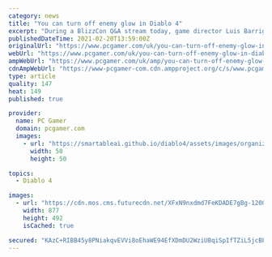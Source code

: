 ```yaml
---
category: news
title: "You can turn off enemy glow in Diablo 4"
excerpt: "During a BlizzCon Q&A stream today, game director Luis Barriga said that Diablo 4 will include a suite of accessibility options, and that the hit glow will be one of the available ..."
publishedDateTime: 2021-02-20T13:59:00Z
originalUrl: "https://www.pcgamer.com/uk/you-can-turn-off-enemy-glow-in-diablo-4/"
webUrl: "https://www.pcgamer.com/uk/you-can-turn-off-enemy-glow-in-diablo-4/"
ampWebUrl: "https://www.pcgamer.com/uk/amp/you-can-turn-off-enemy-glow-in-diablo-4/"
cdnAmpWebUrl: "https://www-pcgamer-com.cdn.ampproject.org/c/s/www.pcgamer.com/uk/amp/you-can-turn-off-enemy-glow-in-diablo-4/"
type: article
quality: 147
heat: 149
published: true

provider:
  name: PC Gamer
  domain: pcgamer.com
  images:
    - url: "https://smartableai.github.io/diablo4/assets/images/organizations/pcgamer.com-50x50.jpg"
      width: 50
      height: 50

topics:
  - Diablo 4

images:
  - url: "https://cdn.mos.cms.futurecdn.net/XFxN9nxdmd7FeKDADE7gBg-1200-80.jpg"
    width: 877
    height: 492
    isCached: true

secured: "KAzC+RIBB45y8PNiakqvEVVi8oEhaWE94EfXDmDU2WziUBqiSpIfTZiL5jcBPpu874CmkYwFIKQOf3Z8gNgy4h381CHXHUSwLqpODZss8WPV17FV0QOtGaBzSRHvfD1HFpNLpS4jm9ESw7AB2OeIqfvrTYBEHVRuS/6oNxWrgBb4PsuiLk36FcMzaXHat1M4su8HtH5H8CXPq019TMtgFeSnn10VtXjNDChZzBPzTfM4uNV1zN2iuWFC8xy1eh1zfZ3eZ1gr3O9jgAaCGGB2NuUHO5MS2RFH0Gh6+5mxfahX7te/1RpvY2c8TBL7zib4ymRkG4ZAutxRZAY0Kke6TyHrA54h1mhCVVk8gUi0kpM=;cGdBtwWzYHoRQS3luRd2zQ=="
---
```


